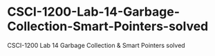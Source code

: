 # CSCI-1200-Lab-14-Garbage-Collection-Smart-Pointers-solved
CSCI-1200 Lab 14 Garbage Collection &amp; Smart Pointers solved
